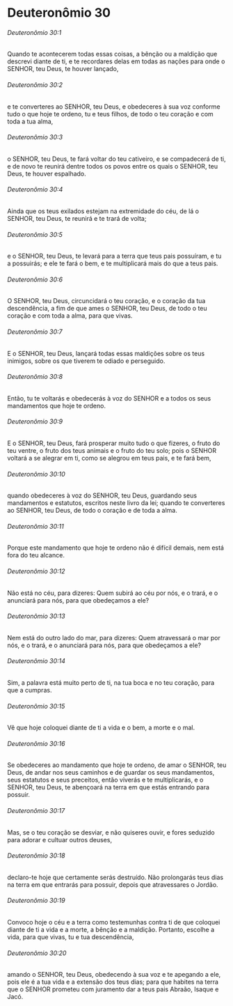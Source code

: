 # Deuteronômio 30

###### Deuteronômio 30:1

Quando te acontecerem todas essas coisas, a bênção ou a maldição que descrevi diante de ti, e te recordares delas em todas as nações para onde o SENHOR, teu Deus, te houver lançado,

###### Deuteronômio 30:2

e te converteres ao SENHOR, teu Deus, e obedeceres à sua voz conforme tudo o que hoje te ordeno, tu e teus filhos, de todo o teu coração e com toda a tua alma,

###### Deuteronômio 30:3

o SENHOR, teu Deus, te fará voltar do teu cativeiro, e se compadecerá de ti, e de novo te reunirá dentre todos os povos entre os quais o SENHOR, teu Deus, te houver espalhado.

###### Deuteronômio 30:4

Ainda que os teus exilados estejam na extremidade do céu, de lá o SENHOR, teu Deus, te reunirá e te trará de volta;

###### Deuteronômio 30:5

e o SENHOR, teu Deus, te levará para a terra que teus pais possuíram, e tu a possuirás; e ele te fará o bem, e te multiplicará mais do que a teus pais.

###### Deuteronômio 30:6

O SENHOR, teu Deus, circuncidará o teu coração, e o coração da tua descendência, a fim de que ames o SENHOR, teu Deus, de todo o teu coração e com toda a alma, para que vivas.

###### Deuteronômio 30:7

E o SENHOR, teu Deus, lançará todas essas maldições sobre os teus inimigos, sobre os que tiverem te odiado e perseguido.

###### Deuteronômio 30:8

Então, tu te voltarás e obedecerás à voz do SENHOR e a todos os seus mandamentos que hoje te ordeno.

###### Deuteronômio 30:9

E o SENHOR, teu Deus, fará prosperar muito tudo o que fizeres, o fruto do teu ventre, o fruto dos teus animais e o fruto do teu solo; pois o SENHOR voltará a se alegrar em ti, como se alegrou em teus pais, e te fará bem,

###### Deuteronômio 30:10

quando obedeceres à voz do SENHOR, teu Deus, guardando seus mandamentos e estatutos, escritos neste livro da lei; quando te converteres ao SENHOR, teu Deus, de todo o coração e de toda a alma.

###### Deuteronômio 30:11

Porque este mandamento que hoje te ordeno não é difícil demais, nem está fora do teu alcance.

###### Deuteronômio 30:12

Não está no céu, para dizeres: Quem subirá ao céu por nós, e o trará, e o anunciará para nós, para que obedeçamos a ele?

###### Deuteronômio 30:13

Nem está do outro lado do mar, para dizeres: Quem atravessará o mar por nós, e o trará, e o anunciará para nós, para que obedeçamos a ele?

###### Deuteronômio 30:14

Sim, a palavra está muito perto de ti, na tua boca e no teu coração, para que a cumpras.

###### Deuteronômio 30:15

Vê que hoje coloquei diante de ti a vida e o bem, a morte e o mal.

###### Deuteronômio 30:16

Se obedeceres ao mandamento que hoje te ordeno, de amar o SENHOR, teu Deus, de andar nos seus caminhos e de guardar os seus mandamentos, seus estatutos e seus preceitos, então viverás e te multiplicarás, e o SENHOR, teu Deus, te abençoará na terra em que estás entrando para possuir.

###### Deuteronômio 30:17

Mas, se o teu coração se desviar, e não quiseres ouvir, e fores seduzido para adorar e cultuar outros deuses,

###### Deuteronômio 30:18

declaro-te hoje que certamente serás destruído. Não prolongarás teus dias na terra em que entrarás para possuir, depois que atravessares o Jordão.

###### Deuteronômio 30:19

Convoco hoje o céu e a terra como testemunhas contra ti de que coloquei diante de ti a vida e a morte, a bênção e a maldição. Portanto, escolhe a vida, para que vivas, tu e tua descendência,

###### Deuteronômio 30:20

amando o SENHOR, teu Deus, obedecendo à sua voz e te apegando a ele, pois ele é a tua vida e a extensão dos teus dias; para que habites na terra que o SENHOR prometeu com juramento dar a teus pais Abraão, Isaque e Jacó.

